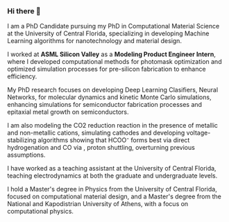 ### Hi there 👋

I am a PhD Candidate pursuing my PhD in Computational Material Science at the University of Central Florida, specializing in developing Machine Learning algorithms for nanotechnology and material design. 

I worked at **ASML Silicon Valley** as a **Modeling Product Engineer Intern**, where I developed computational methods for photomask optimization and optimized simulation processes for pre-silicon fabrication to enhance efficiency.

My PhD research focuses on developing  Deep Learning Clasifiers, Neural Networks, for molecular dynamics and kinetic Monte Carlo simulations, enhancing simulations for semiconductor fabrication processes and epitaxial metal growth on semiconductors. 

I am also modeling the CO2 reduction reaction in the presence of metallic and non-metallic cations, simulating cathodes and developing voltage-stabilizing algorithms showing that HCOO⁻ forms best via direct hydrogenation and CO via , proton shuttling, overturning previous assumptions.

I have worked as a teaching assistant at the University of Central Florida, teaching electrodynamics at both the graduate and undergraduate levels.

I hold a Master's degree in Physics from the University of Central Florida, focused on computational material design, and a Master's degree from the National and Kapodistrian University of Athens, with a focus on computational physics.



<!--
**theodorosP/theodorosP** is a ✨ _special_ ✨ repository because its `README.md` (this file) appears on your GitHub profile.

Here are some ideas to get you started:

- 🔭 I’m currently working on ...
- 🌱 I’m currently learning ...
- 👯 I’m looking to collaborate on ...
- 🤔 I’m looking for help with ...
- 💬 Ask me about ...
- 📫 How to reach me: ...
- 😄 Pronouns: ...
- ⚡ Fun fact: ...
-->
